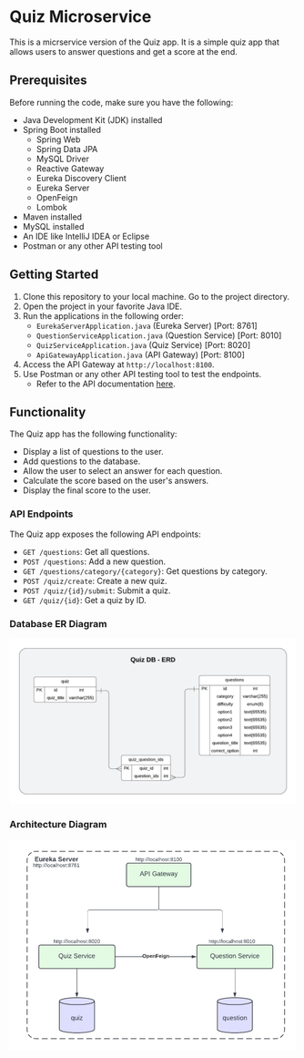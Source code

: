# Quiz Microservice

This is a micrservice version of the Quiz app. It is a simple quiz app that allows users to answer questions and get a score at the end.

## Prerequisites

Before running the code, make sure you have the following:

- Java Development Kit (JDK) installed
- Spring Boot installed
    - Spring Web
    - Spring Data JPA
    - MySQL Driver
    - Reactive Gateway
    - Eureka Discovery Client
    - Eureka Server
    - OpenFeign
    - Lombok
- Maven installed
- MySQL installed
- An IDE like IntelliJ IDEA or Eclipse
- Postman or any other API testing tool

## Getting Started

1. Clone this repository to your local machine. Go to the project directory.
2. Open the project in your favorite Java IDE.
3. Run the applications in the following order:
    - `EurekaServerApplication.java` (Eureka Server) [Port: 8761]
    - `QuestionServiceApplication.java` (Question Service) [Port: 8010]
    - `QuizServiceApplication.java` (Quiz Service) [Port: 8020]
    - `ApiGatewayApplication.java` (API Gateway) [Port: 8100]
4. Access the API Gateway at `http://localhost:8100`.
5. Use Postman or any other API testing tool to test the endpoints.
    - Refer to the API documentation [here](Quiz-microservices.postman_collection.json).

## Functionality

The Quiz app has the following functionality:

- Display a list of questions to the user.
- Add questions to the database.
- Allow the user to select an answer for each question.
- Calculate the score based on the user's answers.
- Display the final score to the user.

### API Endpoints

The Quiz app exposes the following API endpoints:

- `GET /questions`: Get all questions.
- `POST /questions`: Add a new question.
- `GET /questions/category/{category}`: Get questions by category.
- `POST /quiz/create`: Create a new quiz.
- `POST /quiz/{id}/submit`: Submit a quiz.
- `GET /quiz/{id}`: Get a quiz by ID.

### Database ER Diagram

![Quiz Microservice Database ER Diagram](quiz_db-ERD.png)

### Architecture Diagram

![Quiz Microservice Architecture Diagram](Quiz-microservices.png)